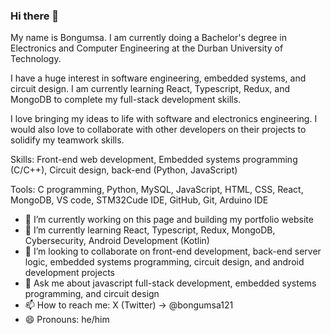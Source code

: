 ### Hi there 👋

My name is Bongumsa. I am currently doing a Bachelor's degree in Electronics and Computer Engineering at the Durban University of Technology.

I have a huge interest in software engineering, embedded systems, and circuit design. I am currently learning React, Typescript, Redux, and MongoDB to complete my full-stack development skills.

I love bringing my ideas to life with software and electronics engineering. I would also love to collaborate with other developers on their projects to solidify my teamwork skills.

Skills:
Front-end web development, Embedded systems programming (C/C++), Circuit design, back-end (Python, JavaScript)

Tools:
C programming, Python, MySQL, JavaScript, HTML, CSS, React, MongoDB, VS code, STM32Cude IDE, GitHub, Git, Arduino IDE

- 🔭 I’m currently working on this page and building my portfolio website
- 🌱 I’m currently learning React, Typescript, Redux, MongoDB, Cybersecurity, Android Development (Kotlin)
- 👯 I’m looking to collaborate on front-end development, back-end server logic, embedded systems programming, circuit design, and android development projects
- 💬 Ask me about javascript full-stack development, embedded systems programming, and circuit design
- 📫 How to reach me: X (Twitter) -> @bongumsa121
- 😄 Pronouns: he/him

